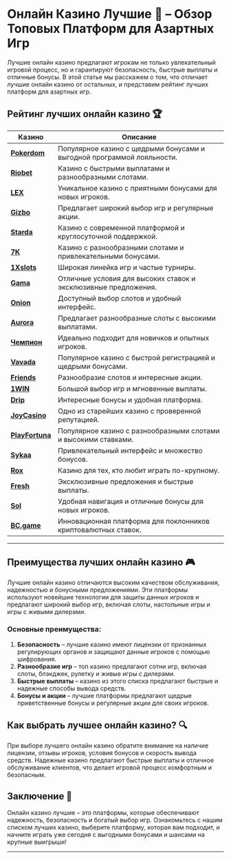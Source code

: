 # Онлайн Казино Лучшие 🎰 – Обзор Топовых Платформ для Азартных Игр

Лучшие онлайн казино предлагают игрокам не только увлекательный игровой процесс, но и гарантируют безопасность, быстрые выплаты и отличные бонусы. В этой статье мы расскажем о том, что отличает лучшие онлайн казино от остальных, и представим рейтинг лучших платформ для азартных игр.

## Рейтинг лучших онлайн казино 🏆

| Казино             | Описание                                                                                  |
|--------------------|-------------------------------------------------------------------------------------------|
| [**Pokerdom**](https://brandplay.link/4k77v2yx)      | Популярное казино с щедрыми бонусами и выгодной программой лояльности.                     |
| [**Riobet**](https://brandplay.link/7xBLTPyj)        | Казино с быстрыми выплатами и разнообразными слотами.                                      |
| [**LEX**](https://brandplay.link/zW4hdDFV)           | Уникальное казино с приятными бонусами для новых игроков.                                  |
| [**Gizbo**](https://brandplay.link/bprXw4YV)         | Предлагает широкий выбор игр и регулярные акции.                                           |
| [**Starda**](https://brandplay.link/fB7xwRFL)        | Казино с современной платформой и круглосуточной поддержкой.                               |
| [**7K**](https://brandplay.link/BvQyFShp)            | Казино с разнообразными слотами и привлекательными бонусами.                               |
| [**1Xslots**](https://brandplay.link/hSB1khtr)       | Широкая линейка игр и частые турниры.                                                      |
| [**Gama**](https://brandplay.link/j6NMKsDz)          | Отличные условия для высоких ставок и эксклюзивные предложения.                            |
| [**Onion**](https://brandplay.link/zBGRVpQ9)         | Доступный выбор слотов и удобный интерфейс.                                                |
| [**Aurora**](https://10trafic-stat2.com/click/668546556bcc6313411604bd/6766/13032/subaccount)        | Предлагает разнообразные слоты с высокими выплатами.                                       |
| [**Чемпион**](https://temon-gter.cfd/go/lRq?p80412p304504pcc44t17455)       | Идеально подходит для новичков и опытных игроков.                                          |
| [**Vavada**](https://vavadapartner.pro/?promo=ea5c9275-6854-4505-94fc-95ab18221945-linkb2)        | Популярное казино с быстрой регистрацией и щедрыми бонусами.                               |
| [**Friends**](https://gofriends.run/linkb2)       | Разнообразие слотов и интересные акции.                                                    |
| [**1WIN**](https://brandplay.link/smXVpBbG)          | Большой выбор игр и мгновенные выплаты.                                                    |
| [**Drip**](https://drp-ircp01.com/c07e6a3db)          | Интересные бонусы и удобная платформа.                                                     |
| [**JoyCasino**](https://rpc30.call2me.pro/?/ru/registration?apkpop=0&partner=p24970p3291217pc98f)     | Одно из старейших казино с проверенной репутацией.                                         |
| [**PlayFortuna**](https://fortunapromo.net/alt/playfortuna/registration?0dc4a9362a71feb7e3f165fb8e766f70)   | Популярное казино с разнообразными слотами и высокими ставками.                            |
| [**Sykaa**](https://s-two-way.com/?source=linkb2&pid=30697)         | Привлекательный интерфейс и множество бонусов.                                             |
| [**Rox**](https://rox-pvwfpjgcxe.com/cb1ee18a5)           | Казино для тех, кто любит играть по-крупному.                                              |
| [**Fresh**](https://fresh-eumwkxwao.com/c3f7b485d)         | Эксклюзивные предложения и быстрые выплаты.                                                |
| [**Sol**](https://sol-mmtdzfbaco.com/cb2415bca)           | Удобная навигация и отличные бонусы для новых игроков.                                     |
| [**BC.game**](https://partnerbcgame.com/dcc53d441)        | Инновационная платформа для поклонников криптовалютных ставок.                             |

---

## Преимущества лучших онлайн казино 🎮

Лучшие онлайн казино отличаются высоким качеством обслуживания, надежностью и бонусными предложениями. Эти платформы используют новейшие технологии для защиты данных игроков и предлагают широкий выбор игр, включая слоты, настольные игры и игры с живыми дилерами.

### Основные преимущества:

1. **Безопасность** – лучшие казино имеют лицензии от признанных регулирующих органов и защищают данные игроков с помощью шифрования.
2. **Разнообразие игр** – топ казино предлагают сотни игр, включая слоты, блэкджек, рулетку и живые игры с дилерами.
3. **Быстрые выплаты** – казино из этого списка предлагают быстрые и надежные способы вывода средств.
4. **Бонусы и акции** – лучшие платформы предлагают щедрые приветственные бонусы и регулярные акции для своих игроков.

## Как выбрать лучшее онлайн казино? 🔍

При выборе лучшего онлайн казино обратите внимание на наличие лицензии, отзывы игроков, условия бонусов и скорость вывода средств. Надежные казино предлагают быстрые выплаты и отличное обслуживание клиентов, что делает игровой процесс комфортным и безопасным.

## Заключение 🎲

Онлайн казино лучшие – это платформы, которые обеспечивают надежность, безопасность и богатый выбор игр. Ознакомьтесь с нашим списком лучших казино, выберите платформу, которая вам подходит, и начните играть уже сегодня с выгодными бонусами и шансами на крупные выигрыши!

---

